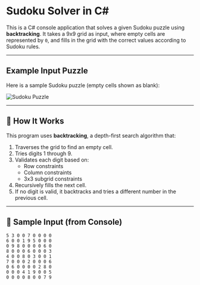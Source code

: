 #  Sudoku Solver in C#

This is a C# console application that solves a given Sudoku puzzle using **backtracking**. It takes a 9x9 grid as input, where empty cells are represented by `0`, and fills in the grid with the correct values according to Sudoku rules.

---

##  Example Input Puzzle

Here is a sample Sudoku puzzle (empty cells shown as blank):

![Sudoku Puzzle](ee7d52fc-c053-4852-9793-0760dc93b0e6.png)

---

## 🧠 How It Works

This program uses **backtracking**, a depth-first search algorithm that:

1. Traverses the grid to find an empty cell.
2. Tries digits 1 through 9.
3. Validates each digit based on:
   - Row constraints
   - Column constraints
   - 3x3 subgrid constraints
4. Recursively fills the next cell.
5. If no digit is valid, it backtracks and tries a different number in the previous cell.

---

## 🧪 Sample Input (from Console)

```plaintext
5 3 0 0 7 0 0 0 0
6 0 0 1 9 5 0 0 0
0 9 8 0 0 0 0 6 0
8 0 0 0 6 0 0 0 3
4 0 0 8 0 3 0 0 1
7 0 0 0 2 0 0 0 6
0 6 0 0 0 0 2 8 0
0 0 0 4 1 9 0 0 5
0 0 0 0 8 0 0 7 9
